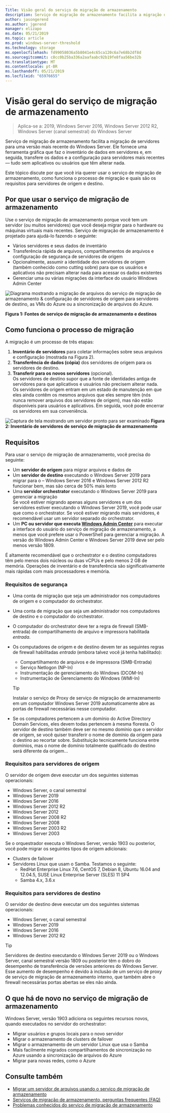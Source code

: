 ```yaml
---
Title: Visão geral do serviço de migração de armazenamento
description: Serviço de migração de armazenamento facilita a migração de servidores para uma versão mais recente do Windows Server. Ele fornece uma ferramenta gráfica que faz o inventário de dados em servidores e, em seguida, transfere os dados e a configuração para servidores mais recentes — tudo sem aplicativos ou usuários que têm alterar nada.
author: jasongerend
ms.author: jgerend
manager: elizapo
ms.date: 05/21/2019
ms.topic: article
ms.prod: windows-server-threshold
ms.technology: storage
ms.openlocfilehash: fd99058036a5b8041e4c65ca120c6a7e68b2df8d
ms.sourcegitcommit: c8cc0b25ba336a2aafaabc92b19fe8faa56be32b
ms.translationtype: MT
ms.contentlocale: pt-BR
ms.lasthandoff: 05/21/2019
ms.locfileid: "65976655"
---
```

# <a name="storage-migration-service-overview"></a>Visão geral do serviço de migração de armazenamento

>Aplica-se a: 2019, Windows Server 2016, Windows Server 2012 R2, Windows Server (canal semestral) do Windows Server

Serviço de migração de armazenamento facilita a migração de servidores para uma versão mais recente do Windows Server. Ele fornece uma ferramenta gráfica que faz o inventário de dados em servidores e, em seguida, transfere os dados e a configuração para servidores mais recentes — tudo sem aplicativos ou usuários que têm alterar nada.

Este tópico discute por que você iria querer usar o serviço de migração de armazenamento, como funciona o processo de migração e quais são os requisitos para servidores de origem e destino.

## <a name="why-use-storage-migration-service"></a>Por que usar o serviço de migração de armazenamento

Use o serviço de migração de armazenamento porque você tem um servidor (ou muitos servidores) que você deseja migrar para o hardware ou máquinas virtuais mais recentes. Serviço de migração de armazenamento é projetado para ajudá-lo fazendo o seguinte:

- Vários servidores e seus dados de inventário
- Transferência rápida de arquivos, compartilhamentos de arquivos e configuração de segurança de servidores de origem
- Opcionalmente, assumir a identidade dos servidores de origem (também conhecido como cutting sobre) para que os usuários e aplicativos não precisam alterar nada para acessar os dados existentes
- Gerenciar uma ou várias migrações da interface do usuário Windows Admin Center

![Diagrama mostrando a migração de arquivos do serviço de migração de armazenamento & configuração de servidores de origem para servidores de destino, as VMs do Azure ou a sincronização de arquivos do Azure.](media\overview\storage-migration-service-diagram.png)

**Figura 1: Fontes de serviço de migração de armazenamento e destinos**

## <a name="how-the-migration-process-works"></a>Como funciona o processo de migração

A migração é um processo de três etapas:

1. **Inventário de servidores** para coletar informações sobre seus arquivos e configuração (mostrada na Figura 2).
2. **Transferência de dados (cópia)** dos servidores de origem para os servidores de destino.
3. **Transferir para os novos servidores** (opcional).<br>Os servidores de destino supor que a fonte de identidades antiga de servidores para que aplicativos e usuários não precisem alterar nada. <br>Os servidores de origem entram em um estado de manutenção em que eles ainda contêm os mesmos arquivos que eles sempre têm (nós nunca remover arquivos dos servidores de origem), mas não estão disponíveis para usuários e aplicativos. Em seguida, você pode encerrar os servidores em sua conveniência.

![Captura de tela mostrando um servidor pronto para ser examinado](media/migrate/inventory.png)
**Figura 2: Inventário de servidores de serviço de migração de armazenamento**

## <a name="requirements"></a>Requisitos

Para usar o serviço de migração de armazenamento, você precisa do seguinte:

- Um **servidor de origem** para migrar arquivos e dados de
- Um **servidor de destino** executando o Windows Server 2019 para migrar para o – Windows Server 2016 e Windows Server 2012 R2 funcionar bem, mas são cerca de 50% mais lento
- Uma **servidor orchestrator** executando o Windows Server 2019 para gerenciar a migração  <br>Se você estiver migrando apenas alguns servidores e um dos servidores estiver executando o Windows Server 2019, você pode usar que como o orchestrator. Se você estiver migrando mais servidores, é recomendável usar um servidor separado do orchestrator.
- Um **PC ou servidor que executa [Windows Admin Center](../../manage/windows-admin-center/understand/windows-admin-center.md)**  para executar a interface do usuário do serviço de migração de armazenamento, a menos que você prefere usar o PowerShell para gerenciar a migração. A versão do Windows Admin Center e Windows Server 2019 deve ser pelo menos versão 1809.

É altamente recomendável que o orchestrator e o destino computadores têm pelo menos dois núcleos ou duas vCPUs e pelo menos 2 GB de memória. Operações de inventário e de transferência são significativamente mais rápidas com mais processadores e memória.

### <a name="security-requirements"></a>Requisitos de segurança

- Uma conta de migração que seja um administrador nos computadores de origem e o computador do orchestrator.
- Uma conta de migração que seja um administrador nos computadores de destino e o computador do orchestrator.
- O computador do orchestrator deve ter a regra de firewall (SMB-entrada) de compartilhamento de arquivo e impressora habilitada *entrada*.
- Os computadores de origem e de destino devem ter as seguintes regras de firewall habilitadas *entrada* (embora talvez você já tenha habilitado):
  - Compartilhamento de arquivos e de impressora (SMB-Entrada)
  - Serviço Netlogon (NP-In)
  - Instrumentação de gerenciamento do Windows (DCOM-In)
  - Instrumentação de Gerenciamento do Windows (WMI-In)
  
  > [!TIP]
  > Instalar o serviço de Proxy de serviço de migração de armazenamento em um computador Windows Server 2019 automaticamente abre as portas de firewall necessárias nesse computador.
- Se os computadores pertencem a um domínio do Active Directory Domain Services, eles devem todas pertencem à mesma floresta. O servidor de destino também deve ser no mesmo domínio que o servidor de origem, se você quiser transferir o nome de domínio da origem para o destino ao recortar sobre. Substituição tecnicamente funciona entre domínios, mas o nome de domínio totalmente qualificado do destino será diferente da origem...

### <a name="requirements-for-source-servers"></a>Requisitos para servidores de origem

O servidor de origem deve executar um dos seguintes sistemas operacionais:

- Windows Server, o canal semestral
- Windows Server 2019
- Windows Server 2016
- Windows Server 2012 R2
- Windows Server 2012
- Windows Server 2008 R2
- Windows Server 2008
- Windows Server 2003 R2
- Windows Server 2003

Se o orquestrador executa o Windows Server, versão 1903 ou posterior, você pode migrar os seguintes tipos de origem adicionais:

- Clusters de failover
- Servidores Linux que usam o Samba. Testamos o seguinte:
    - RedHat Enterprise Linux 7.6, CentOS 7, Debian 8, Ubuntu 16.04 and 12.04.5, SUSE Linux Enterprise Server (SLES) 11 SP4
    - Samba 4.x, 3.6.x

### <a name="requirements-for-destination-servers"></a>Requisitos para servidores de destino

O servidor de destino deve executar um dos seguintes sistemas operacionais:

- Windows Server, o canal semestral
- Windows Server 2019
- Windows Server 2016
- Windows Server 2012 R2

> [!TIP]
> Servidores de destino executando o Windows Server 2019 ou o Windows Server, canal semestral versão 1809 ou posterior têm o dobro do desempenho de transferência de versões anteriores do Windows Server. Esse aumento de desempenho é devido à inclusão de um serviço de proxy de serviço de migração de armazenamento interno, que também abre o firewall necessárias portas abertas se eles não ainda.

## <a name="whats-new-in-storage-migration-service"></a>O que há de novo no serviço de migração de armazenamento

Windows Server, versão 1903 adiciona os seguintes recursos novos, quando executados no servidor do orchestrator:

- Migrar usuários e grupos locais para o novo servidor
- Migrar o armazenamento de clusters de failover
- Migrar o armazenamento de um servidor Linux que usa o Samba
- Mais facilmente migrados compartilhamentos de sincronização no Azure usando a sincronização de arquivos do Azure
- Migrar para novas redes, como o Azure

## <a name="see-also"></a>Consulte também

- [Migrar um servidor de arquivos usando o serviço de migração de armazenamento](migrate-data.md)
- [Serviços de migração de armazenamento, perguntas frequentes (FAQ)](faq.md)
- [Problemas conhecidos do serviço de migração de armazenamento](known-issues.md)

